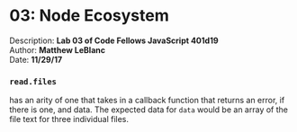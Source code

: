 # 03: Node Ecosystem
Description: **Lab 03 of Code Fellows JavaScript 401d19** </br>
Author: **Matthew LeBlanc** </br>
Date: **11/29/17**

### `read.files`
has an arity of one that takes in a callback function that returns an error, if there is one, and data. The expected data for `data` would be an array of the file text for three individual files.
